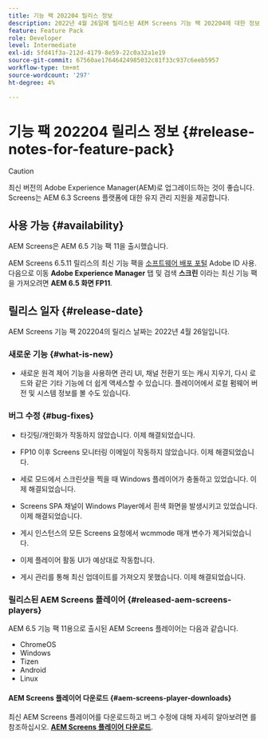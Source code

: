 ```yaml
---
title: 기능 팩 202204 릴리스 정보
description: 2022년 4월 26일에 릴리스된 AEM Screens 기능 팩 202204에 대한 정보를 얻으려면 이 페이지를 따르십시오.
feature: Feature Pack
role: Developer
level: Intermediate
exl-id: 5fd41f3a-212d-4179-8e59-22c0a32a1e19
source-git-commit: 67560ae17646424985032c81f33c937c6eeb5957
workflow-type: tm+mt
source-wordcount: '297'
ht-degree: 4%

---
```


# 기능 팩 202204 릴리스 정보 {#release-notes-for-feature-pack}

>[!CAUTION]
>최신 버전의 Adobe Experience Manager(AEM)로 업그레이드하는 것이 좋습니다. Screens는 AEM 6.3 Screens 플랫폼에 대한 유지 관리 지원을 제공합니다.

## 사용 가능 {#availability}

AEM Screens은 AEM 6.5 기능 팩 11을 출시했습니다.

AEM Screens 6.5.11 릴리스의 최신 기능 팩을 [소프트웨어 배포 포털](https://experience.adobe.com/#/downloads/content/software-distribution/en/aem.html) Adobe ID 사용. 다음으로 이동 **Adobe Experience Manager** 탭 및 검색 **스크린** 이라는 최신 기능 팩을 가져오려면 **AEM 6.5 화면 FP11**.

## 릴리스 일자 {#release-date}

AEM Screens 기능 팩 202204의 릴리스 날짜는 2022년 4월 26일입니다.

### 새로운 기능 {#what-is-new}

* 새로운 원격 제어 기능을 사용하면 관리 UI, 채널 전환기 또는 캐시 지우기, 다시 로드와 같은 기타 기능에 더 쉽게 액세스할 수 있습니다. 플레이어에서 로컬 펌웨어 버전 및 시스템 정보를 볼 수도 있습니다.

### 버그 수정 {#bug-fixes}

* 타깃팅/개인화가 작동하지 않았습니다. 이제 해결되었습니다.

* FP10 이후 Screens 모니터링 이메일이 작동하지 않았습니다. 이제 해결되었습니다.

* 세로 모드에서 스크린샷을 찍을 때 Windows 플레이어가 충돌하고 있었습니다. 이제 해결되었습니다.

* Screens SPA 채널이 Windows Player에서 흰색 화면을 발생시키고 있었습니다. 이제 해결되었습니다.

* 게시 인스턴스의 모든 Screens 요청에서 wcmmode 매개 변수가 제거되었습니다.

* 이제 플레이어 활동 UI가 예상대로 작동합니다.

* 게시 관리를 통해 최신 업데이트를 가져오지 못했습니다. 이제 해결되었습니다.

### 릴리스된 AEM Screens 플레이어 {#released-aem-screens-players}

AEM 6.5 기능 팩 11용으로 출시된 AEM Screens 플레이어는 다음과 같습니다.

* ChromeOS
* Windows
* Tizen
* Android
* Linux

#### AEM Screens 플레이어 다운로드  {#aem-screens-player-downloads}

최신 AEM Screens 플레이어를 다운로드하고 버그 수정에 대해 자세히 알아보려면 를 참조하십시오. **[AEM Screens 플레이어 다운로드](https://download.macromedia.com/screens/index.html)**.

